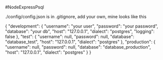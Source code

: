 #NodeExpressPsql

./config/config.json is in .gitignore, add your own, mine looks like this

{
  "development": {
    "username": "your user",
    "password": "your password",
    "database": "your db",
    "host": "127.0.0.1",
    "dialect": "postgres",
    "logging": false
  },
  "test": {
    "username": null,
    "password": null,
    "database": "database_test",
    "host": "127.0.0.1",
    "dialect": "postgres"
  },
  "production": {
    "username": null,
    "password": null,
    "database": "database_production",
    "host": "127.0.0.1",
    "dialect": "postgres"
  }
}